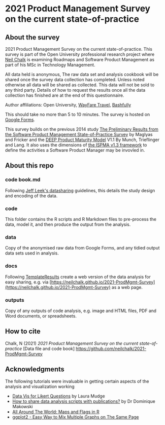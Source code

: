 # 2021 Product Management Survey on the current state-of-practice

## About the survey

2021 Product Management Survey on the current state-of-practice. This survey is part of the Open University professional research project where [Neil Chalk](https://www.researchgate.net/profile/Neil_Chalk) is examining Roadmaps and Software Product Management as part of his MSc in Technology Management.

All data held is anonymous, The raw data set and analysis cookbook will be shared once the survey data collection has completed. Unless noted otherwise all data will be shared as collected. This data will not be sold to any third party. Details of how to request the results once all the data collection has finished are at the end of this questionnaire.

Author affiliations: Open University, [WayFare Travel](http://www.letswayfare.com), [Bashfully](https://bashful.ly)

This should take no more than 5 to 10 minutes. The survey is hosted on [Google Forms](https://forms.gle/uQ6jiy44jJe7iUZV9).

This survey builds on the previous 2014 study [The Preliminary Results from the Software Product Management State-of-Practice Survey](https://www.researchgate.net/publication/267271367_The_Preliminary_Results_from_the_Software_Product_Management_State-of-Practice_Survey) by Maglyas and Fricker and the [DEEP Product Maturity Model](https://www.researchgate.net/publication/336070112_The_Product_Roadmap_Maturity_Model_DEEP_Validation_of_a_Method_for_Assessing_the_Product_Roadmap_Capabilities_of_Organizations) V1.1 By Munch, Trieflinger and Lang. It also uses the dimensions of [the ISPMA v1.3 framework](https://ispma.org/body-of-knowledge/) to define the activities a Software Product Manager may be invovled in.

## About this repo

### code book.md

Following [Jeff Leek's datasharing](https://github.com/neilchalk/datasharing) guidelines, this details the study design and encoding of the data.

### code

This folder contains the R scripts and R Markdown files to pre-process the data, model it, and then produce the output from the analysis.

### data

Copy of the anonymised raw data from Google Forms, and any tidied output data sets used in analysis.

### docs

Following [TemplateResults](https://realitybending.github.io/TemplateResults/) create a web version of the data analysis for easy sharing, e.g. via [https://neilchalk.github.io/2021-ProdMgmt-Survey](https://neilchalk.github.io/2021-ProdMgmt-Survey) as a web page.

### outputs

Copy of any outputs of code analysis, e.g. image and HTML files, PDF and Word documents, or spreadsheets.

## How to cite

Chalk, N (2021) _2021 Product Management Survey on the current state-of-practice_ [Data file and code book] https://github.com/neilchalk/2021-ProdMgmt-Survey

## Acknowledgments

The following tutorials were invaluable in getting certain aspects of the analysis and visualization working

* [Data Vis for Likert Questions](https://lmudge13.github.io/sample_code/likert_graphs.html) by Laura Mudge
* [How to share data analysis scripts with publications?](https://dominiquemakowski.github.io/post/template_results/) by Dr Dominique Makowski
* [All Around The World: Maps and Flags in R](https://www.r-bloggers.com/2019/03/all-around-the-world-maps-and-flags-in-r/)
* [ggplot2 - Easy Way to Mix Multiple Graphs on The Same Page](http://www.sthda.com/english/articles/24-ggpubr-publication-ready-plots/81-ggplot2-easy-way-to-mix-multiple-graphs-on-the-same-page/)